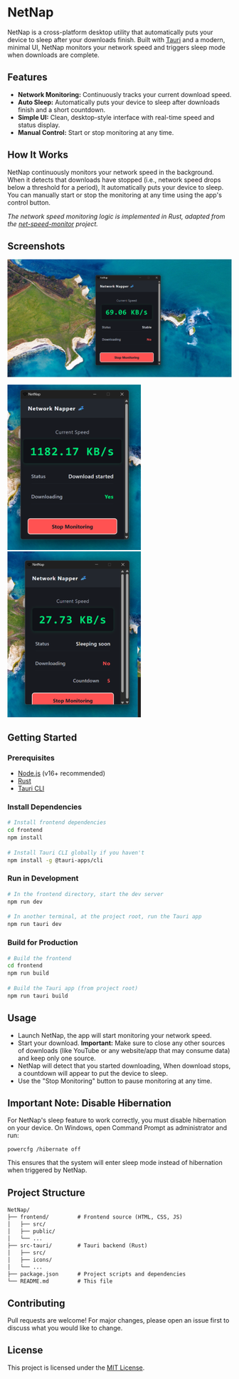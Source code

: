 # NetNap

NetNap is a cross-platform desktop utility that automatically puts your device to sleep after your downloads finish. Built with [Tauri](https://tauri.app/) and a modern, minimal UI, NetNap monitors your network speed and triggers sleep mode when downloads are complete.

## Features

- **Network Monitoring:** Continuously tracks your current download speed.
- **Auto Sleep:** Automatically puts your device to sleep after downloads finish and a short countdown.
- **Simple UI:** Clean, desktop-style interface with real-time speed and status display.
- **Manual Control:** Start or stop monitoring at any time.

## How It Works

NetNap continuously monitors your network speed in the background. When it detects that downloads have stopped (i.e., network speed drops below a threshold for a period), It automatically puts your device to sleep. You can manually start or stop the monitoring at any time using the app's control button.

_The network speed monitoring logic is implemented in Rust, adapted from the [net-speed-monitor](https://github.com/nof1eld/net-speed-monitor) project._

## Screenshots

![Main UI](assets/Screenshot3.png)

<img src="assets/Screenshot2.png" alt="Download Detected" width="300"/>

<img src="assets/Screenshot1.png" alt="Sleep Triggered" width="300"/>

## Getting Started

### Prerequisites

- [Node.js](https://nodejs.org/) (v16+ recommended)
- [Rust](https://www.rust-lang.org/tools/install)
- [Tauri CLI](https://tauri.app/v2/guides/getting-started/prerequisites/)

### Install Dependencies

```bash
# Install frontend dependencies
cd frontend
npm install

# Install Tauri CLI globally if you haven't
npm install -g @tauri-apps/cli
```

### Run in Development

```bash
# In the frontend directory, start the dev server
npm run dev

# In another terminal, at the project root, run the Tauri app
npm run tauri dev
```

### Build for Production

```bash
# Build the frontend
cd frontend
npm run build

# Build the Tauri app (from project root)
npm run tauri build
```

## Usage

- Launch NetNap, the app will start monitoring your network speed.
- Start your download. **Important:** Make sure to close any other sources of downloads (like YouTube or any website/app that may consume data) and keep only one source.
- NetNap will detect that you started downloading, When download stops, a countdown will appear to put the device to sleep.
- Use the "Stop Monitoring" button to pause monitoring at any time.

## Important Note: Disable Hibernation

For NetNap's sleep feature to work correctly, you must disable hibernation on your device. On Windows, open Command Prompt as administrator and run:

```
powercfg /hibernate off
```

This ensures that the system will enter sleep mode instead of hibernation when triggered by NetNap.

## Project Structure

```
NetNap/
├── frontend/         # Frontend source (HTML, CSS, JS)
│   ├── src/
│   ├── public/
│   └── ...
├── src-tauri/        # Tauri backend (Rust)
│   ├── src/
│   ├── icons/
│   └── ...
├── package.json      # Project scripts and dependencies
└── README.md         # This file
```

## Contributing

Pull requests are welcome! For major changes, please open an issue first to discuss what you would like to change.

## License

This project is licensed under the [MIT License](LICENSE).
